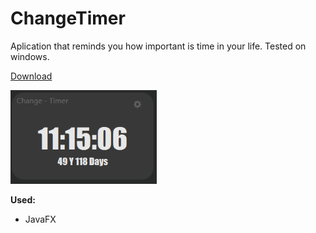# ChangeTimer

Aplication that reminds you how important is time in your life.
Tested on windows.


<a href="https://github.com/RobertJaskowski/ChangeTimer/raw/master/out/artifacts/ChangeTimer/ChangeTimer.jar">Download</a>

<img src="changetimer.PNG" height="150px">


<b>Used:</b>
<ul>
 <li>JavaFX</li>
</ul>

